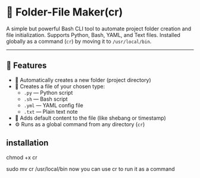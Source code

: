 # 🔧 Folder-File Maker(cr)

A simple but powerful Bash CLI tool to automate project folder creation and file initialization. Supports Python, Bash, YAML, and Text files. Installed globally as a command (`cr`) by moving it to `/usr/local/bin`.

---

## 🚀 Features

- 📁 Automatically creates a new folder (project directory)
- 📄 Creates a file of your chosen type:
  - `.py` — Python script
  - `.sh` — Bash script
  - `.yml` — YAML config file
  - `.txt` — Plain text note
- 📌 Adds default content to the file (like shebang or timestamp)
- ⚙️ Runs as a global command from any directory (`cr`)


## installation
chmod +x cr

sudo mv cr /usr/local/bin
 now you can use cr to run it as a command 
